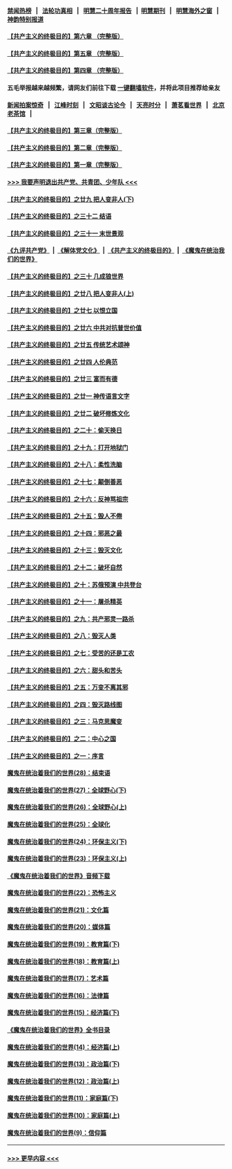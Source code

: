 #### [禁闻热榜](热点新闻.md?=0)  &nbsp;&nbsp;|&nbsp;&nbsp; [法轮功真相](https://github.com/gfw-breaker/truth/blob/master/README.md?=0) &nbsp;&nbsp;|&nbsp;&nbsp; [明慧二十周年报告](https://github.com/gfw-breaker/mh-reports/blob/master/README.md?=0) &nbsp;&nbsp;|&nbsp;&nbsp;[明慧期刊](https://github.com/gfw-breaker/mh-qikan) &nbsp;&nbsp;|&nbsp;&nbsp; [明慧海外之窗](https://github.com/gfw-breaker/mh-news/blob/master/README.md?=0) &nbsp;&nbsp;|&nbsp;&nbsp; [神韵特别报道](https://github.com/gfw-breaker/mh-news/blob/master/shenyun.md?=0)
#### [【共产主义的终极目的】第六章 （完整版）](../pages/nsc422/n11428913.md?t=03171131) 
#### [【共产主义的终极目的】第五章 （完整版）](../pages/nsc422/n11428912.md?t=03171131) 
#### [【共产主义的终极目的】第四章 （完整版）](../pages/nsc422/n11428907.md?t=03171131) 
#### 五毛举报越来越频繁，请网友们前往下载 [一键翻墙软件](https://github.com/gfw-breaker/ssr-accounts)，并将此项目推荐给亲友
#### [新闻拍案惊奇](https://github.com/gfw-breaker/banned-news/blob/master/pages/link4.md) &nbsp;&nbsp;|&nbsp;&nbsp; [江峰时刻](https://github.com/gfw-breaker/banned-news/blob/master/pages/link4.md) &nbsp;&nbsp;|&nbsp;&nbsp; [文昭谈古论今](https://github.com/gfw-breaker/banned-news/blob/master/pages/link4.md) &nbsp;&nbsp;|&nbsp;&nbsp; [天亮时分](https://github.com/gfw-breaker/banned-news/blob/master/pages/link4.md) &nbsp;&nbsp;|&nbsp;&nbsp; [萧茗看世界](https://github.com/gfw-breaker/banned-news/blob/master/pages/link4.md) &nbsp;&nbsp;|&nbsp;&nbsp; [北京老茶馆](https://github.com/gfw-breaker/banned-news/blob/master/pages/link4.md) &nbsp;&nbsp;|&nbsp;&nbsp; 
#### [【共产主义的终极目的】第三章（完整版）](../pages/nsc422/n11428848.md?t=03171131) 
#### [【共产主义的终极目的】第二章（完整版）](../pages/nsc422/n11428831.md?t=03171131) 
#### [【共产主义的终极目的】第一章（完整版）](../pages/nsc422/n11417651.md?t=03171131) 
#### [>>> 我要声明退出共产党、共青团、少年队 <<<](https://github.com/begood0513/goodnews/blob/master/quit/letter.md) 
#### [【共产主义的终极目的】之廿九 把人变非人(下)](../pages/nsc422/n11344140.md?t=03171131) 
#### [【共产主义的终极目的】之三十二 结语](../pages/nsc422/n11360535.md?t=03171131) 
#### [【共产主义的终极目的】之三十一 末世景观](../pages/nsc422/n11351129.md?t=03171131) 
#### [《九评共产党》](https://github.com/begood0513/9ping.md/blob/master/README.md) &nbsp;|&nbsp; [《解体党文化》](../../../../jtdwh.md/blob/master/README.md)  &nbsp;|&nbsp; [《共产主义的终极目的》](../../../../gczydzjmd.md/blob/master/README.md) &nbsp;|&nbsp; [《魔鬼在统治我们的世界》](../../../../mgztzwmdsj.md/blob/master/README.md) 
#### [【共产主义的终极目的】之三十 几成狼世界](../pages/nsc422/n11348280.md?t=03171131) 
#### [【共产主义的终极目的】之廿八 把人变非人(上)](../pages/nsc422/n11340492.md?t=03171131) 
#### [【共产主义的终极目的】之廿七 以恨立国](../pages/nsc422/n11336944.md?t=03171131) 
#### [【共产主义的终极目的】之廿六 中共对抗普世价值](../pages/nsc422/n11324785.md?t=03171131) 
#### [【共产主义的终极目的】之廿五 传统艺术颂神](../pages/nsc422/n11296396.md?t=03171131) 
#### [【共产主义的终极目的】之廿四 人伦典范](../pages/nsc422/n11296397.md?t=03171131) 
#### [【共产主义的终极目的】之廿三 富而有德](../pages/nsc422/n11283598.md?t=03171131) 
#### [【共产主义的终极目的】之廿一 神传语言文字](../pages/nsc422/n11263265.md?t=03171131) 
#### [【共产主义的终极目的】之廿二 破坏修炼文化](../pages/nsc422/n11245728.md?t=03171131) 
#### [【共产主义的终极目的】之二十：偷天换日](../pages/nsc422/n11238846.md?t=03171131) 
#### [【共产主义的终极目的】之十九：打开地狱门](../pages/nsc422/n11206376.md?t=03171131) 
#### [【共产主义的终极目的】之十八：柔性洗脑](../pages/nsc422/n11199994.md?t=03171131) 
#### [【共产主义的终极目的】之十七：颠倒善恶](../pages/nsc422/n11179782.md?t=03171131) 
#### [【共产主义的终极目的】之十六：反神骂祖宗](../pages/nsc422/n11166798.md?t=03171131) 
#### [【共产主义的终极目的】之十五：毁人不倦](../pages/nsc422/n11166792.md?t=03171131) 
#### [【共产主义的终极目的】之十四：邪恶之最](../pages/nsc422/n11150249.md?t=03171131) 
#### [【共产主义的终极目的】之十三：毁灭文化](../pages/nsc422/n11135227.md?t=03171131) 
#### [【共产主义的终极目的】之十二：破坏自然](../pages/nsc422/n11135214.md?t=03171131) 
#### [【共产主义的终极目的】之十：苏俄预演 中共登台](../pages/nsc422/n11118424.md?t=03171131) 
#### [【共产主义的终极目的】之十一：屠杀精英](../pages/nsc422/n11118442.md?t=03171131) 
#### [【共产主义的终极目的】之九：共产邪灵一路杀](../pages/nsc422/n11114139.md?t=03171131) 
#### [【共产主义的终极目的】之八：毁灭人类](../pages/nsc422/n11108503.md?t=03171131) 
#### [【共产主义的终极目的】之七：受苦的还是工农](../pages/nsc422/n11101809.md?t=03171131) 
#### [【共产主义的终极目的】之六：甜头和苦头](../pages/nsc422/n11096971.md?t=03171131) 
#### [【共产主义的终极目的】之五：万变不离其邪](../pages/nsc422/n11091285.md?t=03171131) 
#### [【共产主义的终极目的】之四：毁灭路线图](../pages/nsc422/n11086284.md?t=03171131) 
#### [【共产主义的终极目的】之三：马克思魔变](../pages/nsc422/n11061941.md?t=03171131) 
#### [【共产主义的终极目的】之二：中心之国](../pages/nsc422/n11047728.md?t=03171131) 
#### [【共产主义的终极目的】之一：序言](../pages/nsc422/n11086077.md?t=03171131) 
#### [魔鬼在统治着我们的世界(28)：结束语](../pages/nsc422/n10936246.md?t=03171131) 
#### [魔鬼在统治着我们的世界(27)：全球野心(下)](../pages/nsc422/n10928319.md?t=03171131) 
#### [魔鬼在统治着我们的世界(26)：全球野心(上)](../pages/nsc422/n10900318.md?t=03171131) 
#### [魔鬼在统治着我们的世界(25)：全球化](../pages/nsc422/n10788205.md?t=03171131) 
#### [魔鬼在统治着我们的世界(24)：环保主义(下)](../pages/nsc422/n10695307.md?t=03171131) 
#### [魔鬼在统治着我们的世界(23)：环保主义(上)](../pages/nsc422/n10688613.md?t=03171131) 
#### [《魔鬼在统治着我们的世界》音频下载](../pages/nsc422/n10635553.md?t=03171131) 
#### [魔鬼在统治着我们的世界(22)：恐怖主义](../pages/nsc422/n10614727.md?t=03171131) 
#### [魔鬼在统治着我们的世界(21)：文化篇](../pages/nsc422/n10597706.md?t=03171131) 
#### [魔鬼在统治着我们的世界(20)：媒体篇](../pages/nsc422/n10586579.md?t=03171131) 
#### [魔鬼在统治着我们的世界(19)：教育篇(下)](../pages/nsc422/n10564808.md?t=03171131) 
#### [魔鬼在统治着我们的世界(18)：教育篇(上)](../pages/nsc422/n10526970.md?t=03171131) 
#### [魔鬼在统治着我们的世界(17)：艺术篇](../pages/nsc422/n10499093.md?t=03171131) 
#### [魔鬼在统治着我们的世界(16)：法律篇](../pages/nsc422/n10485969.md?t=03171131) 
#### [魔鬼在统治着我们的世界(15)：经济篇(下)](../pages/nsc422/n10469975.md?t=03171131) 
#### [《魔鬼在统治着我们的世界》全书目录](../pages/nsc422/n10464261.md?t=03171131) 
#### [魔鬼在统治着我们的世界(14)：经济篇(上)](../pages/nsc422/n10457370.md?t=03171131) 
#### [魔鬼在统治着我们的世界(13)：政治篇(下)](../pages/nsc422/n10448270.md?t=03171131) 
#### [魔鬼在统治着我们的世界(12)：政治篇(上)](../pages/nsc422/n10444576.md?t=03171131) 
#### [魔鬼在统治着我们的世界(11)：家庭篇(下)](../pages/nsc422/n10440961.md?t=03171131) 
#### [魔鬼在统治着我们的世界(10)：家庭篇(上)](../pages/nsc422/n10435448.md?t=03171131) 
#### [魔鬼在统治着我们的世界(9)：信仰篇](../pages/nsc422/n10432159.md?t=03171131) 

----
#### [ >>> 更早内容 <<< ](../indexes/nsc422-earlier.md)
